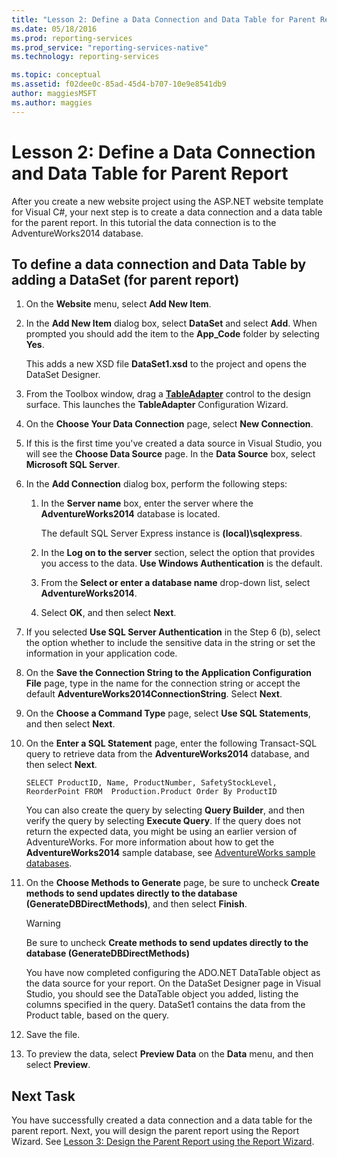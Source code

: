 ```yaml
---
title: "Lesson 2: Define a Data Connection and Data Table for Parent Report | Microsoft Docs"
ms.date: 05/18/2016
ms.prod: reporting-services
ms.prod_service: "reporting-services-native"
ms.technology: reporting-services

ms.topic: conceptual
ms.assetid: f02dee0c-85ad-45d4-b707-10e9e8541db9
author: maggiesMSFT
ms.author: maggies
---
```

# Lesson 2: Define a Data Connection and Data Table for Parent Report
After you create a new website project using the ASP.NET website template for Visual C#, your next step is to create a data connection and a data table for the parent report. In this tutorial the data connection is to the AdventureWorks2014 database.  
  
## To define a data connection and Data Table by adding a DataSet (for parent report)  
  
1.  On the **Website** menu, select **Add New Item**.  
  
2.  In the **Add New Item** dialog box, select **DataSet** and select **Add**. When prompted you should add the item to the **App_Code** folder by selecting **Yes**.  
  
    This adds a new XSD file **DataSet1.xsd** to the project and opens the DataSet Designer.  
  
3.  From the Toolbox window, drag a **[TableAdapter](/visualstudio/data-tools/fill-datasets-by-using-tableadapters)** control to the design surface. This launches the **TableAdapter** Configuration Wizard.  
  
4.  On the **Choose Your Data Connection** page, select **New Connection**.  
  
5.  If this is the first time you've created a data source in Visual Studio, you will see the **Choose Data Source** page. In the **Data Source** box, select **Microsoft SQL Server**.  
  
6.  In the **Add Connection** dialog box, perform the following steps:  
  
    1.  In the **Server name** box, enter the server where the **AdventureWorks2014** database is located.  
  
        The default SQL Server Express instance is **(local)\sqlexpress**.  
  
    2.  In the **Log on to the server** section, select the option that provides you access to the data. **Use Windows Authentication** is the default.  
  
    3.  From the **Select or enter a database name** drop-down list, select **AdventureWorks2014**.  
  
    4.  Select **OK**, and then select **Next**.  
  
7.  If you selected **Use SQL Server Authentication** in the Step 6 (b), select the option whether to include the sensitive data in the string or set the information in your application code.  
  
8.  On the **Save the Connection String to the Application Configuration File** page, type in the name for the connection string or accept the default **AdventureWorks2014ConnectionString**. Select **Next**.  
  
9. On the **Choose a Command Type** page, select **Use SQL Statements**, and then select **Next**.  
  
10. On the **Enter a SQL Statement** page, enter the following Transact-SQL query to retrieve data from the **AdventureWorks2014** database, and then select **Next**.  
  
    ```  
    SELECT ProductID, Name, ProductNumber, SafetyStockLevel, ReorderPoint FROM  Production.Product Order By ProductID  
    ```  
  
    You can also create the query by selecting **Query Builder**, and then verify the query by selecting **Execute Query**. If the query does not return the expected data, you might be using an earlier version of AdventureWorks. For more information about how to get the **AdventureWorks2014** sample database, see [AdventureWorks sample databases](https://github.com/Microsoft/sql-server-samples/releases).  
  
11. On the **Choose Methods to Generate** page, be sure to uncheck **Create methods to send updates directly to the database (GenerateDBDirectMethods)**, and then select **Finish**.  
  
    > [!WARNING]  
    > Be sure to uncheck **Create methods to send updates directly to the database (GenerateDBDirectMethods)**  
  
    You have now completed configuring the ADO.NET DataTable object as the data source for your report. On the DataSet Designer page in Visual Studio, you should see the DataTable object you added, listing the columns specified in the query. DataSet1 contains the data from the Product table, based on the query.  
  
12. Save the file.  
  
13. To preview the data, select **Preview Data** on the **Data** menu, and then select **Preview**.  
  
## Next Task  
You have successfully created a data connection and a data table for the parent report. Next, you will design the parent report using the Report Wizard. See [Lesson 3: Design the Parent Report using the Report Wizard](../reporting-services/lesson-3-design-the-parent-report-using-the-report-wizard.md).  
  

